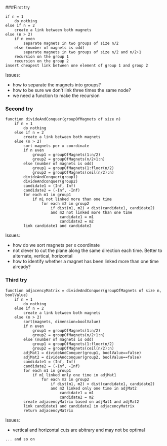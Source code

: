 ###First try
```
if n = 1
	do nothing
else if n = 2
	create a link between both magnets
else (n > 2)
	if n even
		separate magnets in two groups of size n/2
	else (number of magnets is odd)
		separate magnets in two groups of size n/2 and n/2+1
	recursion on the group 1
	recursion on the group 2
insert cheapest link between one element of group 1 and group 2
```
Issues:
- how to separate the magnets into groups?
- how to be sure we don't link three times the same node?
- we need a function to make the recursion

### Second try
```
function divideAndConquer(groupOfMagnets of size n)
    if n = 1
        do nothing
    else if n = 2
        create a link between both magnets
    else (n > 2)
    	sort magnets per x coordinate
        if n even
            group1 = groupOfMagnets(1:n/2)
            group2 = groupOfMagnets(n/2+1:n)
        else (number of magnets is odd)
            group1 = groupOfMagnets(1:floor(n/2)
            group2 = groupOfMagnets(ceil(n/2):n)
        divideAndConquer(group1)
        divideAndconquer(group2)
    	candidate1 = (Inf, Inf)
        candidate2 = (-Inf, -Inf)
        for each m1 in group1
        	if m1 not linked more than one time
	    		for each m2 in group2
    	        	if dist(m1, m2) < dist(candidate1, candidate2)
        	        and m2 not linked more than one time
                        candidate1 = m1
                        candidate2 = m2
        link candidate1 and candidate2
```

Issues:
- how do we sort magnets per x coordinate
- not clever to cut the plane along the same direction each time. Better to alternate, vertical, horizontal
- how to identify whether a magnet has been linked more than one time already?

### Third try

```
function adjacencyMatrix = divideAndConquer(groupOfMagnets of size n, boolValue)
    if n = 1
        do nothing
    else if n = 2
        create a link between both magnets
    else (n > 2)
    	sort(magnets, dimension=boolValue)
        if n even
            group1 = groupOfMagnets(1:n/2)
            group2 = groupOfMagnets(n/2+1:n)
        else (number of magnets is odd)
            group1 = groupOfMagnets(1:floor(n/2)
            group2 = groupOfMagnets(ceil(n/2):n)
        adjMat1 = divideAndConquer(group1, boolValue==false)
        adjMat2 = divideAndconquer(group2, boolValue==false)
    	candidate1 = (Inf, Inf)
        candidate2 = (-Inf, -Inf)
        for each m1 in group1
        	if m1 linked only one time in adjMat1
	    		for each m2 in group2
    	        	if dist(m1, m2) < dist(candidate1, candidate2)
        	        and m2 linked only one time in adjMat2
                        candidate1 = m1
                        candidate2 = m2
        create adjacencyMatrix based on adjMat1 and adjMat2
        link candidate1 and candidate2 in adjacencyMatrix
        return adjacencyMatrix
```

Issues:
- vertical and horizontal cuts are abitrary and may not be optimal

```
... and so on
```